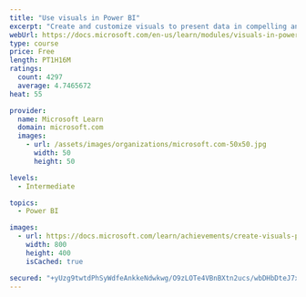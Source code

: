 ```yaml
---
title: "Use visuals in Power BI"
excerpt: "Create and customize visuals to present data in compelling and insightful ways."
webUrl: https://docs.microsoft.com/en-us/learn/modules/visuals-in-power-bi/
type: course
price: Free
length: PT1H16M
ratings:
  count: 4297
  average: 4.7465672
heat: 55

provider:
  name: Microsoft Learn
  domain: microsoft.com
  images:
    - url: /assets/images/organizations/microsoft.com-50x50.jpg
      width: 50
      height: 50

levels:
  - Intermediate

topics:
  - Power BI

images:
  - url: https://docs.microsoft.com/learn/achievements/create-visuals-power-bi-desktop-social.png
    width: 800
    height: 400
    isCached: true

secured: "+yUzg9twtdPhSyWdfeAnkkeNdwkwg/O9zLOTe4VBnBXtn2ucs/wbDHbDteJ7xmZ44qchhusQzjj0rxUxhzzTCmziA+Q5Juwa/hQLs2C0kcBa+pmK7Nqa4UcwUkZys8ZjXmqlgEfr27mf7sz0aUBfLIf9Ct79ov1Wqxqkfkosv33nu8D8yZmn4LB8O1gzE4a+9HJypj/s3HoQEu39VLBbhWZhnkN+2+1uzf3XnNdkPMYZmTdbgF1TIXnV71gfwibjqO5nsLwFTPJ+efD23AsrCJNuJmxYAluPsxVKxeCyu1giWGK7zHko5YVHSsc0+456OjQxMfwghCyOPdY6CrUfd/xSCoHF5qDWYjhHmYEWnfJWEV+ypcjhMS9Rc661wUSxXQxHIWcbihAK+33CtbY+b8XWqRSsZD6V7Zpo1pHqgm0=;prOooSWS7rdw/ImTloxS7w=="
---
```


